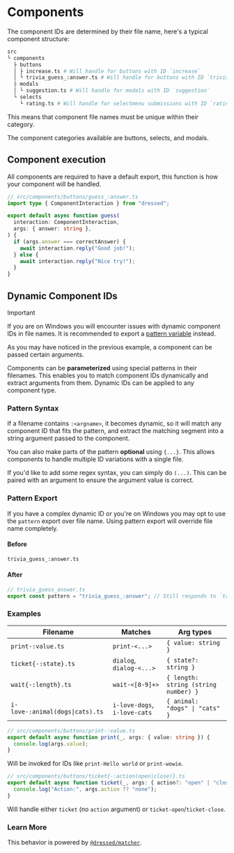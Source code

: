 # Components

The component IDs are determined by their file name, here's a typical component
structure:

```sh
src
└ components
  ├ buttons
  │ ├ increase.ts # Will handle for buttons with ID `increase`
  │ └ trivia_guess_:answer.ts # Will handle for buttons with ID `trivia_guess_(.+)`
  ├ modals
  │ └ suggestion.ts # Will handle for modals with ID `suggestion`
  └ selects
    └ rating.ts # Will handle for selectmenu submissions with ID `rating`
```

This means that component file names must be unique within their category.

The component categories available are buttons, selects, and modals.

## Component execution

All components are required to have a default export, this function is how your
component will be handled.

```ts
// src/components/buttons/guess_:answer.ts
import type { ComponentInteraction } from "dressed";

export default async function guess(
  interaction: ComponentInteraction,
  args: { answer: string },
) {
  if (args.answer === correctAnswer) {
    await interaction.reply("Good job!");
  } else {
    await interaction.reply("Nice try!");
  }
}
```

## Dynamic Component IDs

> [!IMPORTANT]
> If you are on Windows you will encounter issues with dynamic component IDs in file names. It is recommended to export a [pattern variable](#pattern-export) instead.

As you may have noticed in the previous example, a component can be passed certain arguments.

Components can be **parameterized** using special patterns in their filenames. This enables you to match component IDs dynamically and extract arguments from them. Dynamic IDs can be applied to any component type.

### Pattern Syntax

If a filename contains `:<argname>`, it becomes dynamic, so it will match any component ID that fits the pattern, and extract the matching segment into a string argument passed to the component.

You can also make parts of the pattern **optional** using `{...}`. This allows components to handle multiple ID variations with a single file.

If you'd like to add some regex syntax, you can simply do `(...)`. This can be paired with an argument to ensure the argument value is correct.

### Pattern Export

If you have a complex dynamic ID or you're on Windows you may opt to use the `pattern` export over file name. Using pattern export will override file name completely.

#### Before

```sh
trivia_guess_:answer.ts
```

#### After

```ts
// trivia_guess_answer.ts
export const pattern = "trivia_guess_:answer"; // Still responds to `trivia_guess_(.+)` no matter the filename
```

### Examples

| Filename                        | Matches                      | Arg types                            |
| ------------------------------- | ---------------------------- | ------------------------------------ |
| `print-:value.ts`               | `print-<...>`                | `{ value: string }`                  |
| `ticket{-:state}.ts`            | `dialog`, `dialog-<...>`     | `{ state?: string }`                 |
| `wait{-:length}.ts`             | `wait-<[0-9]+>`              | `{ length: string (string number) }` |
| `i-love-:animal(dogs\|cats).ts` | `i-love-dogs`, `i-love-cats` | `{ animal: "dogs" \| "cats" }`       |

```ts
// src/components/buttons/print-:value.ts
export default async function print(_, args: { value: string }) {
  console.log(args.value);
}
```

Will be invoked for IDs like `print-Hello world` or `print-wowie`.

```ts
// src/components/buttons/ticket{-:action(open|close)}.ts
export default async function ticket(_, args: { action?: "open" | "close" }) {
  console.log("Action:", args.action ?? "none");
}
```

Will handle either `ticket` (no `action` argument) or `ticket-open`/`ticket-close`.

### Learn More

This behavior is powered by [`@dressed/matcher`](https://www.npmjs.com/package/@dressed/matcher).
